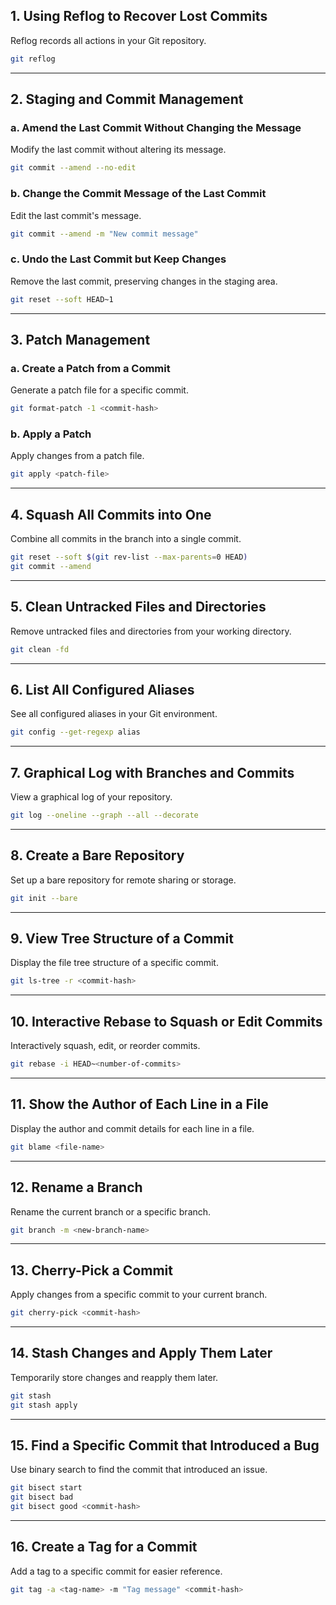## 1. Using Reflog to Recover Lost Commits  
Reflog records all actions in your Git repository.  
```bash
git reflog
```

---

## 2. Staging and Commit Management  

### a. Amend the Last Commit Without Changing the Message  
Modify the last commit without altering its message.  
```bash
git commit --amend --no-edit
```

### b. Change the Commit Message of the Last Commit  
Edit the last commit's message.  
```bash
git commit --amend -m "New commit message"
```

### c. Undo the Last Commit but Keep Changes  
Remove the last commit, preserving changes in the staging area.  
```bash
git reset --soft HEAD~1
```

---

## 3. Patch Management  

### a. Create a Patch from a Commit  
Generate a patch file for a specific commit.  
```bash
git format-patch -1 <commit-hash>
```

### b. Apply a Patch  
Apply changes from a patch file.  
```bash
git apply <patch-file>
```

---

## 4. Squash All Commits into One  
Combine all commits in the branch into a single commit.  
```bash
git reset --soft $(git rev-list --max-parents=0 HEAD)
git commit --amend
```

---

## 5. Clean Untracked Files and Directories  
Remove untracked files and directories from your working directory.  
```bash
git clean -fd
```

---

## 6. List All Configured Aliases  
See all configured aliases in your Git environment.  
```bash
git config --get-regexp alias
```

---

## 7. Graphical Log with Branches and Commits  
View a graphical log of your repository.  
```bash
git log --oneline --graph --all --decorate
```

---

## 8. Create a Bare Repository  
Set up a bare repository for remote sharing or storage.  
```bash
git init --bare
```

---

## 9. View Tree Structure of a Commit  
Display the file tree structure of a specific commit.  
```bash
git ls-tree -r <commit-hash>
```

---

## 10. Interactive Rebase to Squash or Edit Commits  
Interactively squash, edit, or reorder commits.  
```bash
git rebase -i HEAD~<number-of-commits>
```

---

## 11. Show the Author of Each Line in a File  
Display the author and commit details for each line in a file.  
```bash
git blame <file-name>
```

---

## 12. Rename a Branch  
Rename the current branch or a specific branch.  
```bash
git branch -m <new-branch-name>
```

---

## 13. Cherry-Pick a Commit  
Apply changes from a specific commit to your current branch.  
```bash
git cherry-pick <commit-hash>
```

---

## 14. Stash Changes and Apply Them Later  
Temporarily store changes and reapply them later.  
```bash
git stash
git stash apply
```

---

## 15. Find a Specific Commit that Introduced a Bug  
Use binary search to find the commit that introduced an issue.  
```bash
git bisect start
git bisect bad
git bisect good <commit-hash>
```

---

## 16. Create a Tag for a Commit  
Add a tag to a specific commit for easier reference.  
```bash
git tag -a <tag-name> -m "Tag message" <commit-hash>
```




